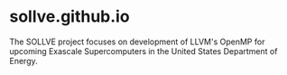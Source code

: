 # sollve.github.io

The SOLLVE project focuses on development of LLVM's OpenMP for upcoming Exascale Supercomputers in the United States Department of Energy.

